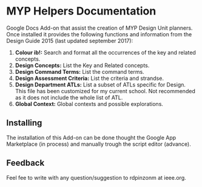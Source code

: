 # MYP Helpers Documentation
Google Docs Add-on that assist the creation of MYP Design Unit planners. Once installed it provides the following functions and information from the Design Guide 2015 (last updated september 2017):
1. **Colour ib!:** Search and format all the occurrences of the key and related concepts.
2. **Design Concepts:** List the Key and Related concepts.
3. **Design Command Terms:** List the command terms.
4. **Design Assessment Criteria:** List the criteria and strandse.
5. **Design Department ATLs:** List a subset of ATLs specific for Design. This file has been customized for my current school. Not recommended as it does not include the whole list of ATL.
6. **Global Context:** Global contexts and possible explorations.

## Installing
The installation of this Add-on can be done thought the Google App Marketplace (in process) and manually trough the script editor (advance).

## Feedback
Feel fee to write with any question/suggestion to rdpinzonm at ieee.org.





